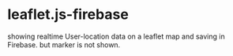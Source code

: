 # leaflet.js-firebase
showing realtime User-location data on a leaflet map and saving in Firebase. but marker is not shown.
